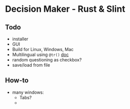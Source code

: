 # Decision Maker - Rust & Slint

## Todo

- installer
- GUI
- Build for Linux, Windows, Mac
- Multilingual using `@tr()` [doc](https://releases.slint.dev/1.6.0/docs/slint/src/language/concepts/translations)
- random questioning as checkbox?
- save/load from file


## How-to
- many windows:
  - Tabs?
  -
